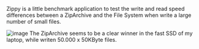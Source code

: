 Zippy is a little benchmark application to test the write and read speed differences between a ZipArchive and the File System when write a large number of small files.

![image](https://github.com/okmer/ZippyArchiveVsFileSystem/assets/3484773/94d6daa5-f1ee-4e4d-a9c3-2c2778421ed2)
The ZipArchive seems to be a clear winner in the fast SSD of my laptop, while writen 50.000 x 50KByte files.
